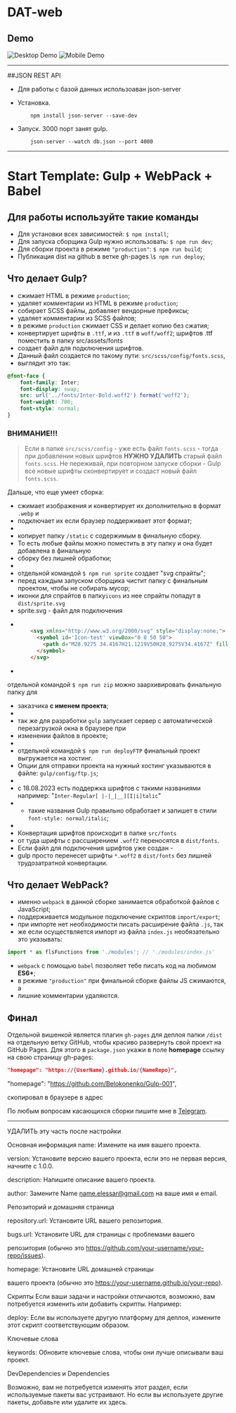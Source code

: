 # DAT-web

## Demo

![Desktop Demo](./website-demo-image/desktop.jpg 'Desktop Demo')
![Mobile Demo](./website-demo-image/mobile.jpg 'Mobile Demo')

---

##JSON REST API

-   Для работы с базой данных использоаван json-server

-   Установка.
    ```bach
        npm install json-server --save-dev
    ```
-   Запуск. 3000 порт занят gulp.

    ```bach
        json-server --watch db.json --port 4000
    ```

---

# Start Template: Gulp + WebPack + Babel

## Для работы используйте такие команды

-   Для установки всех зависимостей: `$ npm install`;
-   Для запуска сборщика Gulp нужно использовать: `$ npm run dev`;
-   Для сборки проекта в режиме `"production"`: `$ npm run build`;
-   Публикация dist на github в ветке gh-pages \\`$ npm run deploy`;

## Что делает Gulp?

-   сжимает HTML в режиме `production`;
-   удаляет комментарии из HTML в режиме `production`;
-   собирает SCSS файлы, добавляет вендорные префиксы;
-   удаляет комментарии из SCSS файлов;
-   в режиме `production` сжимает CSS и делает копию без сжатия;
-   конвертирует шрифты в `.ttf`, и из `.ttf` в `woff/woff2`;
         шрифтов .ttf поместить в папку src/assets/fonts
-   создает файл для подключения шрифтов.
-   Данный файл создается по такому пути: `src/scss/config/fonts.scss`,
-   выглядит это так:

```scss
@font-face {
    font-family: Inter;
    font-display: swap;
    src: url('../fonts/Inter-Bold.woff2') format('woff2');
    font-weight: 700;
    font-style: normal;
}
```

### ВНИМАНИЕ!!!

> Если в папке `src/scss/config` - уже есть файл `fonts.scss` 
    - тогда при добавлении новых шрифтов **НУЖНО УДАЛИТЬ** 
    старый файл `fonts.scss`. Не переживай, при повторном 
    запуске сборки - Gulp все новые шрифты сконвертирует и 
    создаст новый файл `fonts.scss`.

Дальше, что еще умеет сборка:

-   сжимает изображения и конвертирует их дополнительно в формат `.webp` и
-   подключает их если браузер поддерживает этот формат;
-
-   копирует папку `/static` с содержимым в финальную сборку.
-   То есть любые файлы можно поместить в эту папку и она будет добавлена в финальную
-   сборку без лишней обработки;
-
-   отдельной командой `$ npm run sprite` cоздает "svg cпрайты";
-   перед каждым запуском сборщика чистит папку с финальным проектом, чтобы не собирать мусор;
-   иконки для спрайтов в папку`icons` из нее спрайты попадут в `dist/sprite.svg`
-   sprite.svg - файл для подключения
-   
    ```html

        <svg xmlns="http://www.w3.org/2000/svg" style="display:none;">
          <symbol id='Icon-test' viewBox="0 0 50 50">
            <path d="M28.9275 34.4167H21.1219V50H28.9275V34.4167Z" fill="#FFD11A" />
          </symbol>
        </svg>
    ```
-   

отдельной командой `$ npm run zip` можно заархивировать финальную папку для
-   заказчика **с именем проекта**;
-
-   так же для разработки `gulp` запускает сервер с автоматической перезагрузкой окна в браузере при
-   изменении файлов в проекте;
-
-   отдельной командой `$ npm run deployFTP` финальный проект выгружается на хостинг.
-   Опции для отправки проекта на нужный хостинг указываются в файле: `gulp/config/ftp.js`;
-
-   с 18.08.2023 есть поддержка шрифтов с такими названиями например: "`Inter-Regular[ |-|_|__][I|i]talic`"
-   -   такие названия Gulp правильно обработает и запишет в стили `font-style: normal/italic`;
-
-   Конвертация шрифтов происходит в папке `src/fonts`
-   от туда шрифты с рассширением `.woff2` переносятся в `dist/fonts`.
-   Если файл для подключения шрифтов уже создан -
-   gulp просто перенесет шрифты `*.woff2` в `dist/fonts` без лишней трудозатратной конвертации.

## Что делает WebPack?

-   именно `webpack` в данной сборке занимается обработкой файлов c JavaScript;
-   поддерживается модульное подключение скриптов `import/export`;
-   при импорте нет необходимости писать расширение файла `.js`, так
-   же если осуществляется импорт из файла `index.js` необязательно это указывать:

```javascript
import * as flsFunctions from './modules'; // './modules/index.js'
```

-   `webpack` c помощью `babel` позволяет тебе писать код на любимом **ES6+**;
-   в режиме `"production"` при финальной сборке файлы JS сжимаются, а
-   лишние комментарии удаляются.

## Финал

Отдельной вишенкой является плагин `gh-pages` для деплоя папки `/dist`
на отдельную ветку GitHub, чтобы красиво развернуть свой проект на GitHub Pages.
Для этого в `package.json` укажи в поле **homepage** ссылку на свою страницу gh-pages:

```json
"homepage": "https://{UserName}.github.io/{NameRepo}",
```

"homepage": "https://github.com/Belokonenko/Gulp-001",

скопировал в браузере в адрес

По любым вопросам касающихся сборки пишите мне в [Telegram](https://t.me/StarkElessar).

---


УДАЛИТЬ эту часть после настройки

Основная информация
name: Измените на имя вашего проекта.

version: Установите версию вашего проекта, если это не первая версия, начните с 1.0.0.

description: Напишите описание вашего проекта.

author: Замените Name <name.elessar@gmail.com> на ваше имя и email.

Репозиторий и домашняя страница

repository.url: Установите URL вашего репозитория.

bugs.url: Установите URL для страницы с проблемами вашего

репозитория (обычно это https://github.com/your-username/your-repo/issues).

homepage: Установите URL домашней страницы

вашего проекта (обычно это https://your-username.github.io/your-repo).

Скрипты
Если ваши задачи и настройки отличаются, возможно, вам потребуется изменить или добавить скрипты. Например:

deploy: Если вы используете другую платформу для деплоя,
измените этот скрипт соответствующим образом.

Ключевые слова

keywords: Обновите ключевые слова, чтобы они лучше описывали ваш проект.

DevDependencies и Dependencies

Возможно, вам не потребуется изменять этот раздел, если используемые пакеты вас устраивают. Но если вы используете другие пакеты, добавьте или удалите их здесь.
